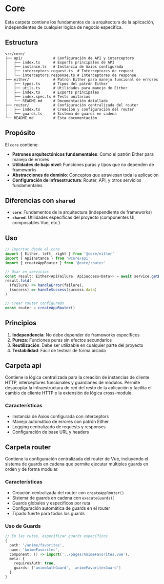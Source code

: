 # Core

Esta carpeta contiene los fundamentos de la arquitectura de la aplicación, independientes de cualquier lógica de negocio específica.

## Estructura

```
src/core/
├── api/              # Configuración de API y interceptors
│   ├── index.ts      # Exports principales de API
│   ├── instance.ts   # Instancia de Axios configurada
│   ├── interceptors.request.ts  # Interceptores de request
│   └── interceptors.response.ts # Interceptores de response
├── either/           # Patrón Either para manejo funcional de errores
│   ├── types.ts      # Tipos del patrón Either
│   ├── utils.ts      # Utilidades para manejo de Either
│   ├── index.ts      # Exports principales
│   ├── index.spec.ts # Tests unitarios
│   └── README.md     # Documentación detallada
├── router/           # Configuración centralizada del router
│   ├── index.ts      # Creación y configuración del router
│   └── guards.ts     # Sistema de guards en cadena
└── README.md         # Esta documentación
```

## Propósito

El `core` contiene:

- **Patrones arquitectónicos fundamentales**: Como el patrón Either para manejo de errores
- **Utilidades de bajo nivel**: Funciones puras y tipos que no dependen de frameworks
- **Abstracciones de dominio**: Conceptos que atraviesan toda la aplicación
- **Configuración de infraestructura**: Router, API, y otros servicios fundamentales

## Diferencias con `shared`

- **`core`**: Fundamentos de la arquitectura (independiente de frameworks)
- **`shared`**: Utilidades específicas del proyecto (componentes UI, composables Vue, etc.)

## Uso

```typescript
// Importar desde el core
import { Either, left, right } from '@core/either'
import { ApiInstance } from '@core/api'
import { createAppRouter } from '@core/router'

// Usar en servicios
const result: Either<ApiFailure, ApiSuccess<Data>> = await service.getData()
result.fold(
  (failure) => handleError(failure),
  (success) => handleSuccess(success.data)
)

// Crear router configurado
const router = createAppRouter()
```

## Principios

1. **Independencia**: No debe depender de frameworks específicos
2. **Pureza**: Funciones puras sin efectos secundarios
3. **Reutilización**: Debe ser utilizable en cualquier parte del proyecto
4. **Testabilidad**: Fácil de testear de forma aislada 

## Carpeta api

Contiene la lógica centralizada para la creación de instancias de cliente HTTP, interceptores funcionales y guardianes de módulos. Permite desacoplar la infraestructura de red del resto de la aplicación y facilita el cambio de cliente HTTP o la extensión de lógica cross-module.

### Características
- Instancia de Axios configurada con interceptors
- Manejo automático de errores con patrón Either
- Logging centralizado de requests y responses
- Configuración de base URL y headers

## Carpeta router

Contiene la configuración centralizada del router de Vue, incluyendo el sistema de guards en cadena que permite ejecutar múltiples guards en orden y de forma modular.

### Características
- Creación centralizada del router con `createAppRouter()`
- Sistema de guards en cadena con `executeGuards()`
- Guards globales y específicos por ruta
- Configuración automática de guards en el router
- Tipado fuerte para todos los guards

### Uso de Guards

```typescript
// En las rutas, especificar guards específicos
{
  path: '/anime/favorites',
  name: 'AnimeFavorites',
  component: () => import('../pages/AnimeFavorites.vue'),
  meta: {
    requiresAuth: true,
    guards: ['animeAuthGuard', 'animeFavoritesGuard']
  }
}
``` 